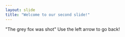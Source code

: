 ```yaml
---
layout: slide
title: "Welcome to our second slide!"
---
```

"The grey fox was shot"
Use the left arrow to go back!

